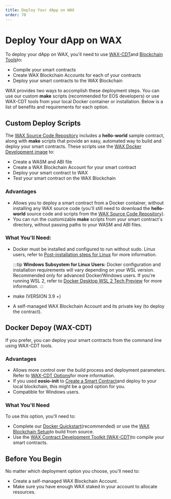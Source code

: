 ```yaml
---
title: Deploy Your dApp on WAX
order: 70
---
```


# Deploy Your dApp on WAX

To deploy your dApp on WAX, you'll need to use [WAX-CDT](/build/dapp-development/wax-cdt/)and [Blockchain Tools](/build/tools/blockchain_tools/)to:

- Compile your smart contracts
- Create WAX Blockchain Accounts for each of your contracts
- Deploy your smart contracts to the WAX Blockchain

WAX provides two ways to accomplish these deployment steps. You can use our custom **make** scripts (recommended for EOS developers) or use WAX-CDT tools from your local Docker container or installation. Below is a list of benefits and requirements for each option.

## Custom Deploy Scripts

The <a href="https://github.com/worldwide-asset-exchange/wax-blockchain" target="_blank">WAX Source Code Repository</a> includes a **hello-world** sample contract, along with **make** scripts that provide an easy, automated way to build and deploy your smart contracts. These scripts use the <a href="https://hub.docker.com/r/waxteam/dev" target="_blank">WAX Docker Development image</a> to:

- Create a WASM and ABI file
- Create a WAX Blockchain Account for your smart contract
- Deploy your smart contract to WAX
- Test your smart contract on the WAX Blockchain

### Advantages

- Allows you to deploy a smart contract from a Docker container, without installing any WAX source code (you'll still need to download the **hello-world** source code and scripts from the <a href="https://github.com/worldwide-asset-exchange/wax-blockchain" target="_blank">WAX Source Code Repository</a>).
- You can run the customizable **make** scripts from your smart contract's directory, without passing paths to your WASM and ABI files.

### What You'll Need:

- Docker must be installed and configured to run without sudo. Linux users, refer to <a href="https://docs.docker.com/install/linux/linux-postinstall/" target="_blank">Post-installation steps for Linux</a> for more information.

  :::tip
  <strong>Windows Subsystem for Linux Users:</strong> Docker configuration and installation requirements will vary depending on your WSL version. Recommended only for advanced Docker/Windows users. If you're running WSL 2, refer to <a href="https://docs.docker.com/docker-for-windows/wsl-tech-preview/" target="_blank">Docker Desktop WSL 2 Tech Preview</a> for more information.
  :::

- make (VERSION 3.9 +)
- A self-managed WAX Blockchain Account and its private key (to deploy the contract).

## Docker Depoy (WAX-CDT)

If you prefer, you can deploy your smart contracts from the command line using WAX-CDT tools.

### Advantages

- Allows more control over the build process and deployment parameters. Refer to [WAX-CDT Options](/build/tools/cdt_options/)for more information.
- If you used **eosio-init** to [Create a Smart Contract](/build/dapp-development/wax-cdt/cdt_use.html#compile-hello-world/)and deploy to your local blockchain, this might be a good option for you.
- Compatible for Windows users.

### What You'll Need

To use this option, you'll need to:

- Complete our [Docker Quickstart](/build/dapp-development/docker-setup/)(recommended) or use the [WAX Blockchain Setup](/build/dapp-development/wax-blockchain-setup/)to build from source.
- Use the [WAX Contract Development Toolkit (WAX-CDT)](/build/dapp-development/wax-cdt/)to compile your smart contracts.

## Before You Begin

No matter which deployment option you choose, you'll need to:

- Create a self-managed WAX Blockchain Account.
- Make sure you have enough WAX staked in your account to allocate resources.

<ChildTableOfContents :max="2" title="More inside this section" />
